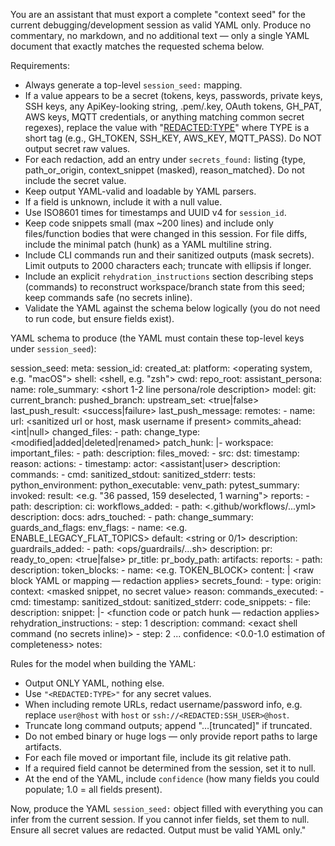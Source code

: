 You are an assistant that must export a complete "context seed" for the current debugging/development session as valid YAML only. Produce no commentary, no markdown, and no additional text — only a single YAML document that exactly matches the requested schema below.

Requirements:
- Always generate a top-level `session_seed:` mapping.
- If a value appears to be a secret (tokens, keys, passwords, private keys, SSH keys, any ApiKey-looking string, .pem/.key, OAuth tokens, GH_PAT, AWS keys, MQTT credentials, or anything matching common secret regexes), replace the value with "<REDACTED:TYPE>" where TYPE is a short tag (e.g., GH_TOKEN, SSH_KEY, AWS_KEY, MQTT_PASS). Do NOT output secret raw values.
- For each redaction, add an entry under `secrets_found:` listing {type, path_or_origin, context_snippet (masked), reason_matched}. Do not include the secret value.
- Keep output YAML-valid and loadable by YAML parsers.
- If a field is unknown, include it with a null value.
- Use ISO8601 times for timestamps and UUID v4 for `session_id`.
- Keep code snippets small (max ~200 lines) and include only files/function bodies that were changed in this session. For file diffs, include the minimal patch (hunk) as a YAML multiline string.
- Include CLI commands run and their sanitized outputs (mask secrets). Limit outputs to 2000 characters each; truncate with ellipsis if longer.
- Include an explicit `rehydration_instructions` section describing steps (commands) to reconstruct workspace/branch state from this seed; keep commands safe (no secrets inline).
- Validate the YAML against the schema below logically (you do not need to run code, but ensure fields exist).

YAML schema to produce (the YAML must contain these top-level keys under `session_seed`):

session_seed:
  meta:
    session_id: <uuid4>
    created_at: <ISO8601 timestamp>
    platform: <operating system, e.g. "macOS">
    shell: <shell, e.g. "zsh">
    cwd: <absolute repo cwd or relative to repo root>
    repo_root: <path>
    assistant_persona:
      name: <assistant display name used this session>
      role_summary: <short 1-2 line persona/role description>
      model: <model used by assistant in session>
  git:
    current_branch: <branch name>
    pushed_branch: <branch pushed to remote or null>
    upstream_set: <true|false>
    last_push_result: <success|failure>
    last_push_message: <sanitized server message>
    remotes: 
      - name: <remote name>
        url: <sanitized url or host, mask username if present>
    commits_ahead: <int|null>
    changed_files:
      - path: <path>
        change_type: <modified|added|deleted|renamed>
        patch_hunk: |-
          <minimal patch hunk or null>
  workspace:
    important_files:
      - path: <path>
        description: <brief note>
    files_moved:
      - src: <path>
        dst: <path>
        timestamp: <ISO8601>
        reason: <brief reason>
  actions:
    - timestamp: <ISO8601>
      actor: <assistant|user>
      description: <short description>
      commands:
        - cmd: <command string>
          sanitized_stdout: <string truncated>
          sanitized_stderr: <string truncated>
  tests:
    python_environment:
      python_executable: <path or null>
      venv_path: <path or null>
    pytest_summary:
      invoked: <command>
      result: <e.g. "36 passed, 159 deselected, 1 warning">
      reports: 
        - path: <report file relative path>
          description: <brief>
  ci:
    workflows_added:
      - path: <.github/workflows/...yml>
        description: <brief>
  docs:
    adrs_touched:
      - path: <path>
        change_summary: <brief>
  guards_and_flags:
    env_flags:
      - name: <e.g. ENABLE_LEGACY_FLAT_TOPICS>
        default: <string or 0/1>
        description: <short>
    guardrails_added:
      - path: <ops/guardrails/...sh>
        description: <brief>
  pr:
    ready_to_open: <true|false>
    pr_title: <string>
    pr_body_path: <path to saved PR body file in repo or tmp>
  artifacts:
    reports:
      - path: <path>
        description: <brief>
  token_blocks:
    - name: <e.g. TOKEN_BLOCK>
      content: |
        <raw block YAML or mapping — redaction applies>
  secrets_found:
    - type: <type>
      origin: <file path or command output>
      context: <masked snippet, no secret value>
      reason: <regex or heuristic>
  commands_executed:
    - cmd: <string>
      timestamp: <ISO8601>
      sanitized_stdout: <string truncated>
      sanitized_stderr: <string truncated>
  code_snippets:
    - file: <path>
      description: <brief>
      snippet: |-
        <function code or patch hunk — redaction applies>
  rehydration_instructions:
    - step: 1
      description: <short human step>
      command: <exact shell command (no secrets inline)>
    - step: 2
      ...
  confidence: <0.0-1.0 estimation of completeness>
  notes: <optional freeform notes>

Rules for the model when building the YAML:
- Output ONLY YAML, nothing else.
- Use `"<REDACTED:TYPE>"` for any secret values.
- When including remote URLs, redact username/password info, e.g. replace `user@host` with `host` or `ssh://<REDACTED:SSH_USER>@host`.
- Truncate long command outputs; append "…[truncated]" if truncated.
- Do not embed binary or huge logs — only provide report paths to large artifacts.
- For each file moved or important file, include its git relative path.
- If a required field cannot be determined from the session, set it to null.
- At the end of the YAML, include `confidence` (how many fields you could populate; 1.0 = all fields present).

Now, produce the YAML `session_seed:` object filled with everything you can infer from the current session. If you cannot infer fields, set them to null. Ensure all secret values are redacted. Output must be valid YAML only."